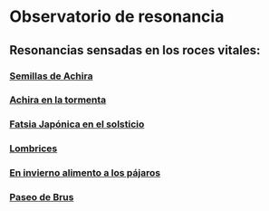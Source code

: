 # Observatorio de resonancia

## Resonancias sensadas en los roces vitales:

### [Semillas de Achira](https://muru7-8.github.io/proyecto_observatorio/Sensado_Semillas)
### [Achira en la tormenta](https://muru7-8.github.io/proyecto_observatorio/Sensado_Achira)
### [Fatsia Japónica en el solsticio](https://muru7-8.github.io/proyecto_observatorio/Sensado_Fatsia)
### [Lombrices](https://muru7-8.github.io/proyecto_observatorio/Sensado_Lombrices)
### [En invierno alimento a los pájaros](https://muru7-8.github.io/proyecto_observatorio/Sensado_Pajaros)
### [Paseo de Brus](https://muru7-8.github.io/proyecto_observatorio/Sensado_Brus)
